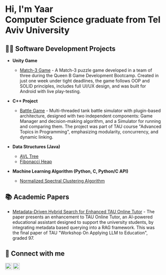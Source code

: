 <h1>Hi, I'm Yaar <br/>Computer Science graduate from Tel Aviv University

<h2>👨‍💻 Software Development Projects</h2>

- <b>Unity Game </b>

   - [Match-3 Game](https://github.com/YaarKoren/BasicBitchMatch3) - A Match-3 puzzle game developed in a team of three during the Queen B Game Development Bootcamp.
   Created in just one week under tight deadlines, the game follows OOP and SOLID principles, includes full UI/UX design, and was built for Android with live play-testing.

- <b>C++ Project </b>

  - [Battle Game](https://github.com/YaarKoren/Battle-Game) - 
     Multi-threaded tank battle simulator with plugin-based architecture, designed with two independent components: Game Manager and decision-making algorithm, and a Simulator for running and comparing them. The project was part of TAU course "Advanced Topics in Programming", emphasizing modularity, concurrency, and dynamic linking.
- <b>Data Structures (Java)</b>
  - [AVL Tree](https://github.com/YaarKoren/AVL-Tree)
  - [Fibonacci Heap](https://github.com/YaarKoren/Fibonacci-Heap)
- <b>Machine Learning Algorithm (Python, C, Python/C API)</b>
  - [Normalized Spectral Clustering Algorithm](https://github.com/YaarKoren/Normalized-Spectral-Clustering-Algorithm)

<h2>📚 Academic Papers </h2> 

   - [Metadata-Driven Hybrid Search for Enhanced TAU Online Tutor](https://github.com/YaarKoren/Metadata-Hybrid-Search-LLM-TAU-Tutor) - The paper presents an enhancement to TAU Online Tutor, an AI-powered educational assistant designed to support the university students, by integrating metadata based querying into a RAG framework. This was the final paper of TAU "Workshop On Applying LLM to Education", graded 97.

<h2> 🤳 Connect with me</h2>

[<img align="left" alt="YaarKoren | LinkedIn" width="22px" src="https://upload.wikimedia.org/wikipedia/commons/8/81/LinkedIn_icon.svg" />][linkedin] 
[<img align="left" alt="YaarKoren | Gmail" width="22px" src="https://upload.wikimedia.org/wikipedia/commons/7/7e/Gmail_icon_%282020%29.svg" />][gmail] 


[linkedin]: https://www.linkedin.com/in/yaar-koren-3a5a901b6/
[gmail]: mailto:forest.koren@gmail.com

<!--
**YaarKoren/YaarKoren** is a ✨ _special_ ✨ repository because its `README.md` (this file) appears on your GitHub profile.

Here are some ideas to get you started:

- 🔭 I’m currently working on ...
- 🌱 I’m currently learning ...
- 👯 I’m looking to collaborate on ...
- 🤔 I’m looking for help with ...
- 💬 Ask me about ...
- 📫 How to reach me: ...
- 😄 Pronouns: ...
- ⚡ Fun fact: ...
-->
